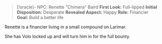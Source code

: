 
> [!oracle]- NPC: Renette "Chimera" Baird
> **First Look:** Full-lipped
> **Initial Disposition:** Desperate
> **Revealed Aspect:** Happy
> **Role:** Financier
> **Goal:** Build a better life

Renette is a financier living in a small compound on Larimar.

She has Volo locked up and will turn him in for the full bounty.

